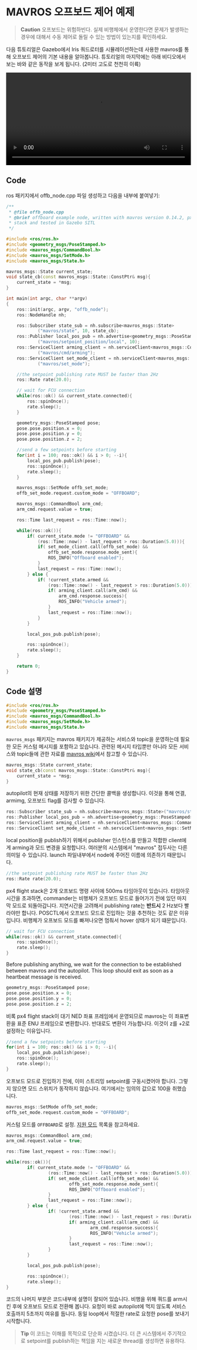 # MAVROS 오프보드 제어 예제

> **Caution** 오프보드는 위험하빈다. 실제 비행체에서 운영한다면 문제가 발생하는 경우에 대해서 수동 제어로 돌릴 수 있는 방법이 있는지를 확인하세요.

다음 튜토리얼은 Gazebo에서 Iris 쿼드로터를 시뮬레이션하는데 사용한 mavros를 통해 오프보드 제어의 기본 내용을 알아봅니다. 튜토리얼의 마지막에는 아래 비디오에서 보는 바와 같은 동작을 보게 됩니다. (2미터 고도로 천천히 이륙)

<video width="100%" autoplay="true" controls="true">
	<source src="../../assets/sim/gazebo_offboard.webm" type="video/webm">
</video>

## Code
ros 패키지에서 offb_node.cpp 파일 생성하고 다음을 내부에 붙여넣기:
```C++
/**
 * @file offb_node.cpp
 * @brief offboard example node, written with mavros version 0.14.2, px4 flight
 * stack and tested in Gazebo SITL
 */

#include <ros/ros.h>
#include <geometry_msgs/PoseStamped.h>
#include <mavros_msgs/CommandBool.h>
#include <mavros_msgs/SetMode.h>
#include <mavros_msgs/State.h>

mavros_msgs::State current_state;
void state_cb(const mavros_msgs::State::ConstPtr& msg){
    current_state = *msg;
}

int main(int argc, char **argv)
{
    ros::init(argc, argv, "offb_node");
    ros::NodeHandle nh;

    ros::Subscriber state_sub = nh.subscribe<mavros_msgs::State>
            ("mavros/state", 10, state_cb);
    ros::Publisher local_pos_pub = nh.advertise<geometry_msgs::PoseStamped>
            ("mavros/setpoint_position/local", 10);
    ros::ServiceClient arming_client = nh.serviceClient<mavros_msgs::CommandBool>
            ("mavros/cmd/arming");
    ros::ServiceClient set_mode_client = nh.serviceClient<mavros_msgs::SetMode>
            ("mavros/set_mode");

    //the setpoint publishing rate MUST be faster than 2Hz
    ros::Rate rate(20.0);

    // wait for FCU connection
    while(ros::ok() && current_state.connected){
        ros::spinOnce();
        rate.sleep();
    }

    geometry_msgs::PoseStamped pose;
    pose.pose.position.x = 0;
    pose.pose.position.y = 0;
    pose.pose.position.z = 2;

    //send a few setpoints before starting
    for(int i = 100; ros::ok() && i > 0; --i){
        local_pos_pub.publish(pose);
        ros::spinOnce();
        rate.sleep();
    }

    mavros_msgs::SetMode offb_set_mode;
    offb_set_mode.request.custom_mode = "OFFBOARD";

    mavros_msgs::CommandBool arm_cmd;
    arm_cmd.request.value = true;

    ros::Time last_request = ros::Time::now();

    while(ros::ok()){
        if( current_state.mode != "OFFBOARD" &&
            (ros::Time::now() - last_request > ros::Duration(5.0))){
            if( set_mode_client.call(offb_set_mode) &&
                offb_set_mode.response.mode_sent){
                ROS_INFO("Offboard enabled");
            }
            last_request = ros::Time::now();
        } else {
            if( !current_state.armed &&
                (ros::Time::now() - last_request > ros::Duration(5.0))){
                if( arming_client.call(arm_cmd) &&
                    arm_cmd.response.success){
                    ROS_INFO("Vehicle armed");
                }
                last_request = ros::Time::now();
            }
        }

        local_pos_pub.publish(pose);

        ros::spinOnce();
        rate.sleep();
    }

    return 0;
}

```
## Code 설명
```C++
#include <ros/ros.h>
#include <geometry_msgs/PoseStamped.h>
#include <mavros_msgs/CommandBool.h>
#include <mavros_msgs/SetMode.h>
#include <mavros_msgs/State.h>
```
`mavros_msgs` 패키지는 mavros 패키지가 제공하는 서비스와 topic을 운영하는데 필요한 모든 커스텀 메시지를 포함하고 있습니다. 관련된 메시지 타입뿐만 아니라 모든 서비스와 topic들에 관한 자료를 [mavros wiki](http://wiki.ros.org/mavros)에서 참고할 수 있습니다.

```C++
mavros_msgs::State current_state;
void state_cb(const mavros_msgs::State::ConstPtr& msg){
    current_state = *msg;
}
```
autopilot의 현재 상태를 저장하기 위한 간단한 콜백을 생성합니다. 이것을 통해 연결, armimg, 오프보드 flag를 검사할 수 있습니다.

```C++
ros::Subscriber state_sub = nh.subscribe<mavros_msgs::State>("mavros/state", 10, state_cb);
ros::Publisher local_pos_pub = nh.advertise<geometry_msgs::PoseStamped>("mavros/setpoint_position/local", 10);
ros::ServiceClient arming_client = nh.serviceClient<mavros_msgs::CommandBool>("mavros/cmd/arming");
ros::ServiceClient set_mode_client = nh.serviceClient<mavros_msgs::SetMode>("mavros/set_mode");
```
local position을 publish하기 위해서 publisher 인스턴스를 만들고 적합한 client에게 arming과 모드 변경을 요청합니다. 여러분의 시스템에서 "mavros" 접두사는 다른 의미일 수 있습니다. launch 파일내부에서 node에 주어진 이름에 의존하기 때문입니다.
```C++
//the setpoint publishing rate MUST be faster than 2Hz
ros::Rate rate(20.0);
```
px4 flight stack은 2개 오프보드 명령 사이에 500ms 타임아웃이 있습니다. 타임아웃 시간을 초과하면, commander는 비행체가 오프보드 모드로 들어가기 전에 있던 마지막 모드로 되돌아갑니다. 지연시간을 고려해서 publishing rate는 **반드시** 2 Hz보다 빨라야만 합니다. POSCTL에서 오프보드 모드로 진입하는 것을 추천하는 것도 같은 이유입니다. 비행체가 오프보드 모드를 빠져나오면 멈춰서 hover 상태가 되기 떄문입니다.

```C++
// wait for FCU connection
while(ros::ok() && current_state.connected){
    ros::spinOnce();
    rate.sleep();
}
```
Before publishing anything, we wait for the connection to be established between mavros and the autopilot. This loop should exit as soon as a heartbeat message is received.
```C++
geometry_msgs::PoseStamped pose;
pose.pose.position.x = 0;
pose.pose.position.y = 0;
pose.pose.position.z = 2;
```
비록 px4 flight stack이 대기 NED 좌표 프레임에서 운영되므로 mavros는 이 좌표변환을 표준 ENU 프레임으로 변환합니다. 반대로도 변환이 가능합니다. 이것이 z를 +2로 설정하는 이유입니다.
```C++
//send a few setpoints before starting
for(int i = 100; ros::ok() && i > 0; --i){
    local_pos_pub.publish(pose);
    ros::spinOnce();
    rate.sleep();
}
```
오프보드 모드로 진입하기 전에, 이미 스트리밍 setpoint를 구동시켰어야 합니다. 그렇지 않으면 모드 스위치가 동작하지 않습니다. 여기에서는 임의의 값으로 100을 취했습니다.
```C++
mavros_msgs::SetMode offb_set_mode;
offb_set_mode.request.custom_mode = "OFFBOARD";
```
커스텀 모드를 `OFFBOARD`로 설정. [지원 모드](http://wiki.ros.org/mavros/CustomModes#PX4_native_flight_stack) 목록을 참고하세요.
```C++
mavros_msgs::CommandBool arm_cmd;
arm_cmd.request.value = true;

ros::Time last_request = ros::Time::now();

while(ros::ok()){
		if( current_state.mode != "OFFBOARD" &&
				(ros::Time::now() - last_request > ros::Duration(5.0))){
				if( set_mode_client.call(offb_set_mode) &&
						offb_set_mode.response.mode_sent){
						ROS_INFO("Offboard enabled");
				}
				last_request = ros::Time::now();
		} else {
				if( !current_state.armed &&
						(ros::Time::now() - last_request > ros::Duration(5.0))){
						if( arming_client.call(arm_cmd) &&
								arm_cmd.response.success){
								ROS_INFO("Vehicle armed");
						}
						last_request = ros::Time::now();
				}
		}

		local_pos_pub.publish(pose);

		ros::spinOnce();
		rate.sleep();
}
```
코드의 나머지 부분은 코드내부에 설명이 잘되어 있습니다. 비행을 위해 쿼드를 arm시킨 후에 오프보드 모드로 전환해 봅니다. 요청이 바로 autopilot에 먹지 않도록 서비스 호출까지 5초까지 여유를 둡니다. 동일 loop에서 적절한 rate로 요청한 pose를 보내기 시작합니다.

> **Tip** 이 코드는 이해를 목적으로 단순화 시켰습니다. 더 큰 시스템에서 주기적으로 setpoint를 publish하는 책임을 지는 새로운 thread를 생성하면 유용하다.
